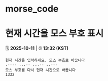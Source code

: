 # morse_code
# 현재 시간을 모스 부호 표시
<!-- MORSE_TIME_START -->
🗓️ **2025-10-11** | ⏰ **13:32 (KST)**

```
현재 시간을 입력하세요. 모스 부호로 바꿉니다
.---- ...-- ...-- ..---
모스 부호를 다시 현재 시간으로 바꿉니다
1332
```
<!-- MORSE_TIME_END -->
